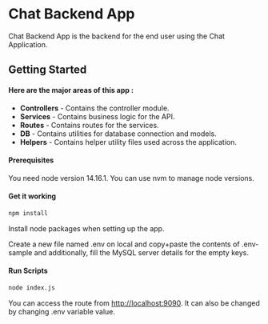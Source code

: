 # Chat Backend App

Chat Backend App is the backend for the end user using the Chat Application.

## Getting Started

#### Here are the major areas of this app :
- **Controllers** - Contains the controller module.
- **Services** - Contains business logic for the API.
- **Routes** - Contains routes for the services.
- **DB** - Contains utilities for database connection and models.
- **Helpers** - Contains helper utility files used across the application.

#### Prerequisites

You need node version 14.16.1. You can use nvm to manage node versions.

#### Get it working
```bash
npm install
```
Install node packages when setting up the app.

Create a new file named .env on local and copy+paste the contents of .env-sample and additionally, fill the MySQL server details for the empty keys.

#### Run Scripts
```bash
node index.js
```
You can access the route from <http://localhost:9090>. It can also be changed by changing .env variable value.
